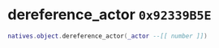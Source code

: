 # dereference_actor `0x92339B5E`

```lua
natives.object.dereference_actor(_actor --[[ number ]])
```
